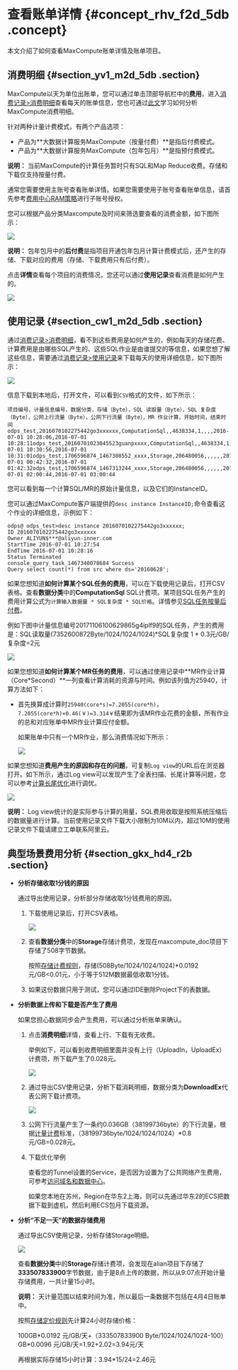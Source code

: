 # 查看账单详情 {#concept_rhv_f2d_5db .concept}

本文介绍了如何查看MaxCompute账单详情及账单项目。

## 消费明细 {#section_yv1_m2d_5db .section}

MaxCompute以天为单位出账单，您可以通过单击顶部导航栏中的**费用**，进入[消费记录\>消费明细](https://expense.console.aliyun.com/#/consumption/list/flow/afterpay)查看每天的账单信息，您也可通过[此文](https://yq.aliyun.com/articles/253504)学习如何分析MaxCompute消费明细。

针对两种计量计费模式，有两个产品选项：

-   产品为**大数据计算服务MaxCompute（按量付费）**是指后付费模式。
-   产品为**大数据计算服务MaxCompute（包年包月）**是指预付费模式。

**说明：** 当前MaxCompute的计算任务暂时只有SQL和Map Reduce收费。存储和下载仅支持按量付费。

通常您需要使用主账号查看账单详情。如果您需要使用子账号查看账单信息，请首先参考[费用中心RAM策略](https://help.aliyun.com/document_detail/88883.html)进行子账号授权。

您可以根据产品分类Maxcompute及时间来筛选要查看的消费金额，如下图所示：

![](http://static-aliyun-doc.oss-cn-hangzhou.aliyuncs.com/assets/img/11938/15445216981126_zh-CN.png)

**说明：** 包年包月中的**后付费**是指项目开通包年包月计算计费模式后，还产生的存储、下载对应的费用（存储、下载费用只有后付费）。

点击**详情**查看每个项目的消费情况，您还可以通过**使用记录**查看消费是如何产生的。

![](http://static-aliyun-doc.oss-cn-hangzhou.aliyuncs.com/assets/img/11938/15445216988898_zh-CN.png)

## 使用记录 {#section_cw1_m2d_5db .section}

通过[消费记录\>消费明细](https://expense.console.aliyun.com/#/consumption/list/flow/afterpay)，看不到这些费用是如何产生的，例如每天的存储花费、计算费用是由哪些SQL产生的、这些SQL作业是由谁提交的等信息，如果您想了解这些信息，需要通过[消费记录\>使用记录](https://expense.console.aliyun.com/#/consumption/usage)来下载每天的使用详细信息，如下图所示：

![](http://static-aliyun-doc.oss-cn-hangzhou.aliyuncs.com/assets/img/11938/15445216981127_zh-CN.png)

信息下载到本地后，打开文件，可以看到`CSV`格式的文件，如下所示：

```
项目编号，计量信息编号，数据分类，存储（Byte），SQL 读取量（Byte），SQL 复杂度（Byte），公网上行流量（Byte），公网下行流量（Byte），MR 作业计算，开始时间，结束时间
odps_test,2016070102275442go3xxxxxx,ComputationSql,,4638334,1,,,,2016-07-01 10:28:06,2016-07-01 10:28:11odps_test,20160701023045523guanpxxxx,ComputationSql,,4638334,1,,,,2016-07-01 10:30:56,2016-07-01 10:31:01odps_test,1706596874_1467308552_xxxx,Storage,206480056,,,,,,2016-07-01 00:42:32,2016-07-01 01:42:32odps_test,1706596874_1467313244_xxxx,Storage,206480056,,,,,,2016-07-01 02:00:44,2016-07-01 03:00:44
```

您可以看到每一个计算SQL/MR的原始计量信息，以及它们的InstanceID。

您可以通过MaxCompute客户端提供的`desc instance InstanceID;`命令查看这个作业的详细信息，示例如下：

```
odps@ odps_test>desc instance 2016070102275442go3xxxxxx;
ID 2016070102275442go3xxxxxx
Owner ALIYUN$***@aliyun-inner.com
StartTime 2016-07-01 10:27:54 
EndTime 2016-07-01 10:28:16
Status Terminated 
console_query_task_1467340078684 Success 
Query select count(*) from src where ds='20160628';
```

如果您想知道**如何计算某个SQL任务的费用**，可以在下载使用记录后，打开CSV表格。查看**数据分类**中的**ComputationSql** SQL计费项。某项目SQL任务产生的费用计算公式为`计算输入数据量 * SQL复杂度 * SQL价格`。详情参见[SQL任务按量后付费](cn.zh-CN/产品定价/计量计费说明.md#section_cx5_hvc_5db)。

例如下图中计量信息编号20171106100629865g4iplf9的SQL任务，产生的费用是：SQL读取量\(7352600872Byte/1024/1024/1024\)\*SQL复杂度 1 \* 0.3元/GB/复杂度=2元

![](http://static-aliyun-doc.oss-cn-hangzhou.aliyuncs.com/assets/img/11938/15445216989592_zh-CN.png)

如果您想知道**如何计算某个MR任务的费用**，可以通过使用记录中**MR作业计算（Core\*Second）**一列查看计算消耗的资源与时间。例如该列值为25940，计算方法如下：

-   首先换算成计算时`25940(core*s)=7.2055(core*h)`，`7.2055(core*h)×0.46(￥)=3.314￥`结果即为该MR作业花费的金额，所有作业的总和对应账单中MR作业计算应付金额。

    如果账单中只有一个MR作业，那么消费情况如下所示：

    ![](http://static-aliyun-doc.oss-cn-hangzhou.aliyuncs.com/assets/img/11938/15445216981132_zh-CN.png)


如果您想知道**费用产生的原因和存在的问题**，可复制`Log view`的URL后在浏览器打开。如下所示，通过Log view可以发现产生了全表扫描、长尾计算等问题，您可以参考[计算长尾优化](../../../../cn.zh-CN/最佳实践/计算长尾调优.md#)进行调优。

![](http://static-aliyun-doc.oss-cn-hangzhou.aliyuncs.com/assets/img/11938/15445216988899_zh-CN.png)

**说明：** Log view统计的是实际参与计算的用量，SQL费用收取是按照系统压缩后的数据量进行计算。当前使用记录文件下载大小限制为10M以内，超过10M的使用记录文件下载请建立工单联系阿里云。

## 典型场景费用分析 {#section_gkx_hd4_r2b .section}

-   **分析存储收取1分钱的原因**

    通过导出使用记录，分析部分存储收取1分钱费用的原因。

    1.  下载使用记录后，打开CSV表格。

        ![](http://static-aliyun-doc.oss-cn-hangzhou.aliyuncs.com/assets/img/11938/15445216988900_zh-CN.png)

    2.  查看**数据分类**中的**Storage**存储计费项，发现在maxcompute\_doc项目下存储了508字节数据。

        按照[存储计费规则](cn.zh-CN/产品定价/计量计费说明.md#section_qw5_hvc_5db)，存储\(508Byte/1024/1024/1024\)\*0.0192元/GB<0.01元，小于等于512M数据最低收取1分钱。

    3.  如果这份数据只用于测试，您可以通过IDE删除Project下的表数据。
-   **分析数据上传和下载是否产生了费用**

    如果您担心数据同步会产生费用，可以通过分析账单来确认。

    1.  点击**消费明细**详情，查看上行、下载有无收费。

        举例如下，可以看到收费明细里面并没有上行（UploadIn，UploadEx）计费项，所下载产生了0.028元。

        ![](http://static-aliyun-doc.oss-cn-hangzhou.aliyuncs.com/assets/img/11938/15445216988901_zh-CN.png)

    2.  通过导出CSV使用记录，分析下载消耗明细，数据分类为**DownloadEx**代表公网下载计费项。

        ![](http://static-aliyun-doc.oss-cn-hangzhou.aliyuncs.com/assets/img/11938/15445216988903_zh-CN.png)

    3.  公网下行流量产生了一条约0.036GB（38199736byte）的下行流量，根据[计量计费](cn.zh-CN/产品定价/计量计费说明.md#table_xx5_hvc_5db)标准，（38199736byte/1024/1024/1024）\*0.8 元/GB=0.028元。
    4.  下载优化举例

        查看您的Tunnel设置的Service，是否因为设置为了公共网络产生费用，可参考[访问域名和数据中心](../../../../cn.zh-CN/准备工作/配置Endpoint.md#)。

        如果您本地在苏州，Region在华东2上海，则可以先通过华东2的ECS把数据下载到虚机，然后利用ECS包月下载资源。

-   **分析“不足一天”的数据存储费用**

    通过导出CSV使用记录，分析存储Storage明细。

    ![](http://static-aliyun-doc.oss-cn-hangzhou.aliyuncs.com/assets/img/11938/15445216988904_zh-CN.png)

    查看**数据分类**中的**Storage**存储计费项，会发现在alian项目下存储了**333507833900**字节数据，由于是8点上传的数据，所以从9:07点开始计量存储费用，一共计量15小时。

    **说明：** 天计量范围以结束时间为准，所以最后一条数据不包括在4月4日账单中。

    按照[存储定价规则](cn.zh-CN/产品定价/计量计费说明.md#table_sw5_hvc_5db)先计算24小时存储价格：

    100GB\*0.0192 元/GB/天+（333507833900 Byte/1024/1024/1024-100）GB\*0.0096 元/GB/天=1.92+2.02=3.94元/天

    再根据实际存储15小时计算：3.94\*15/24=2.46元


